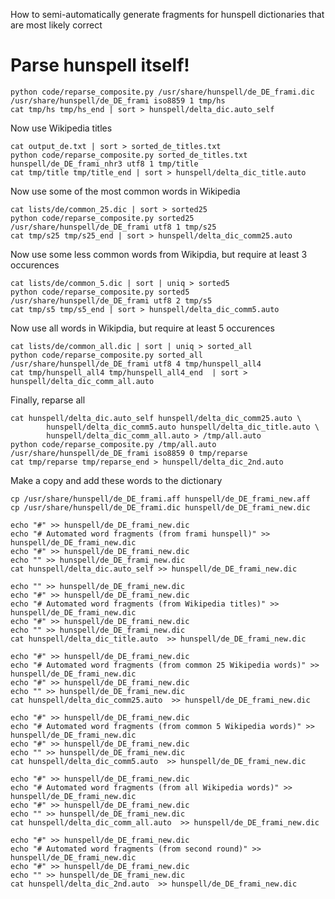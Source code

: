 How to semi-automatically generate fragments for hunspell dictionaries that are most likely correct

# Parse hunspell itself! 

    python code/reparse_composite.py /usr/share/hunspell/de_DE_frami.dic /usr/share/hunspell/de_DE_frami iso8859 1 tmp/hs
    cat tmp/hs tmp/hs_end | sort > hunspell/delta_dic.auto_self

Now use Wikipedia titles

    cat output_de.txt | sort > sorted_de_titles.txt
    python code/reparse_composite.py sorted_de_titles.txt hunspell/de_DE_frami_nhr3 utf8 1 tmp/title
    cat tmp/title tmp/title_end | sort > hunspell/delta_dic_title.auto


Now use some of the most common words in Wikipedia

    cat lists/de/common_25.dic | sort > sorted25
    python code/reparse_composite.py sorted25 /usr/share/hunspell/de_DE_frami utf8 1 tmp/s25
    cat tmp/s25 tmp/s25_end | sort > hunspell/delta_dic_comm25.auto

Now use some less common words from Wikipdia, but require at least 3 occurences

    cat lists/de/common_5.dic | sort | uniq > sorted5
    python code/reparse_composite.py sorted5 /usr/share/hunspell/de_DE_frami utf8 2 tmp/s5
    cat tmp/s5 tmp/s5_end | sort > hunspell/delta_dic_comm5.auto

Now use all words in Wikipdia, but require at least 5 occurences

    cat lists/de/common_all.dic | sort | uniq > sorted_all
    python code/reparse_composite.py sorted_all /usr/share/hunspell/de_DE_frami utf8 4 tmp/hunspell_all4
    cat tmp/hunspell_all4 tmp/hunspell_all4_end  | sort > hunspell/delta_dic_comm_all.auto


Finally, reparse all 

    cat hunspell/delta_dic.auto_self hunspell/delta_dic_comm25.auto \
            hunspell/delta_dic_comm5.auto hunspell/delta_dic_title.auto \
            hunspell/delta_dic_comm_all.auto > /tmp/all.auto
    python code/reparse_composite.py /tmp/all.auto /usr/share/hunspell/de_DE_frami iso8859 0 tmp/reparse
    cat tmp/reparse tmp/reparse_end > hunspell/delta_dic_2nd.auto

Make a copy and add these words to the dictionary

    cp /usr/share/hunspell/de_DE_frami.aff hunspell/de_DE_frami_new.aff
    cp /usr/share/hunspell/de_DE_frami.dic hunspell/de_DE_frami_new.dic

    echo "#" >> hunspell/de_DE_frami_new.dic
    echo "# Automated word fragments (from frami hunspell)" >> hunspell/de_DE_frami_new.dic
    echo "#" >> hunspell/de_DE_frami_new.dic
    echo "" >> hunspell/de_DE_frami_new.dic
    cat hunspell/delta_dic.auto_self >> hunspell/de_DE_frami_new.dic

    echo "" >> hunspell/de_DE_frami_new.dic
    echo "#" >> hunspell/de_DE_frami_new.dic
    echo "# Automated word fragments (from Wikipedia titles)" >> hunspell/de_DE_frami_new.dic
    echo "#" >> hunspell/de_DE_frami_new.dic
    echo "" >> hunspell/de_DE_frami_new.dic
    cat hunspell/delta_dic_title.auto  >> hunspell/de_DE_frami_new.dic

    echo "#" >> hunspell/de_DE_frami_new.dic
    echo "# Automated word fragments (from common 25 Wikipedia words)" >> hunspell/de_DE_frami_new.dic
    echo "#" >> hunspell/de_DE_frami_new.dic
    echo "" >> hunspell/de_DE_frami_new.dic
    cat hunspell/delta_dic_comm25.auto  >> hunspell/de_DE_frami_new.dic

    echo "#" >> hunspell/de_DE_frami_new.dic
    echo "# Automated word fragments (from common 5 Wikipedia words)" >> hunspell/de_DE_frami_new.dic
    echo "#" >> hunspell/de_DE_frami_new.dic
    echo "" >> hunspell/de_DE_frami_new.dic
    cat hunspell/delta_dic_comm5.auto  >> hunspell/de_DE_frami_new.dic

    echo "#" >> hunspell/de_DE_frami_new.dic
    echo "# Automated word fragments (from all Wikipedia words)" >> hunspell/de_DE_frami_new.dic
    echo "#" >> hunspell/de_DE_frami_new.dic
    echo "" >> hunspell/de_DE_frami_new.dic
    cat hunspell/delta_dic_comm_all.auto  >> hunspell/de_DE_frami_new.dic

    echo "#" >> hunspell/de_DE_frami_new.dic
    echo "# Automated word fragments (from second round)" >> hunspell/de_DE_frami_new.dic
    echo "#" >> hunspell/de_DE_frami_new.dic
    echo "" >> hunspell/de_DE_frami_new.dic
    cat hunspell/delta_dic_2nd.auto  >> hunspell/de_DE_frami_new.dic


